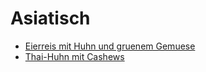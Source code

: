 # Asiatisch

- [Eierreis mit Huhn und gruenem Gemuese](asiatisch/EierreisHuhnGruenesGemuese.md)
- [Thai-Huhn mit Cashews](asiatisch/ThaiHuhnCashews.md)